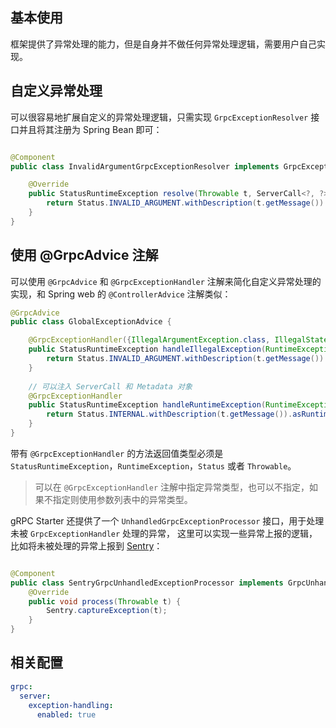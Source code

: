 ## 基本使用

框架提供了异常处理的能力，但是自身并不做任何异常处理逻辑，需要用户自己实现。

## 自定义异常处理

可以很容易地扩展自定义的异常处理逻辑，只需实现 `GrpcExceptionResolver` 接口并且将其注册为 Spring Bean 即可：

```java

@Component
public class InvalidArgumentGrpcExceptionResolver implements GrpcExceptionResolver {

    @Override
    public StatusRuntimeException resolve(Throwable t, ServerCall<?, ?> call, Metadata headers) {
        return Status.INVALID_ARGUMENT.withDescription(t.getMessage()).asRuntimeException();
    }
}
```

## 使用 @GrpcAdvice 注解

可以使用 `@GrpcAdvice` 和 `@GrpcExceptionHandler` 注解来简化自定义异常处理的实现，和 Spring web 的 `@ControllerAdvice` 注解类似：

```java
@GrpcAdvice
public class GlobalExceptionAdvice {

    @GrpcExceptionHandler({IllegalArgumentException.class, IllegalStateException.class})
    public StatusRuntimeException handleIllegalException(RuntimeException e) {
        return Status.INVALID_ARGUMENT.withDescription(t.getMessage()).asRuntimeException();
    }
    
    // 可以注入 ServerCall 和 Metadata 对象
    @GrpcExceptionHandler
    public StatusRuntimeException handleRuntimeException(RuntimeException e, ServerCall<?, ?> call, Metadata headers) {
        return Status.INTERNAL.withDescription(t.getMessage()).asRuntimeException();
    }
}
```

带有 `@GrpcExceptionHandler` 的方法返回值类型必须是 `StatusRuntimeException`，`RuntimeException`，`Status` 或者 `Throwable`。

> 可以在 `@GrpcExceptionHandler` 注解中指定异常类型，也可以不指定，如果不指定则使用参数列表中的异常类型。

gRPC Starter 还提供了一个 `UnhandledGrpcExceptionProcessor` 接口，用于处理未被 `GrpcExceptionHandler` 处理的异常，
这里可以实现一些异常上报的逻辑，比如将未被处理的异常上报到 [Sentry](https://sentry.io/)：

```java

@Component
public class SentryGrpcUnhandledExceptionProcessor implements GrpcUnhandledExceptionProcessor {
    @Override
    public void process(Throwable t) {
        Sentry.captureException(t);
    }
}
```

## 相关配置

```yaml
grpc:
  server:
    exception-handling:
      enabled: true
```
